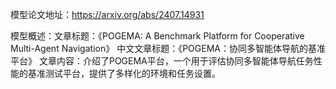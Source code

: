 模型论文地址：https://arxiv.org/abs/2407.14931

模型概述：文章标题：《POGEMA: A Benchmark Platform for Cooperative Multi-Agent Navigation》
中文文章标题：《POGEMA：协同多智能体导航的基准平台》
文章内容：介绍了POGEMA平台，一个用于评估协同多智能体导航任务性能的基准测试平台，提供了多样化的环境和任务设置。
